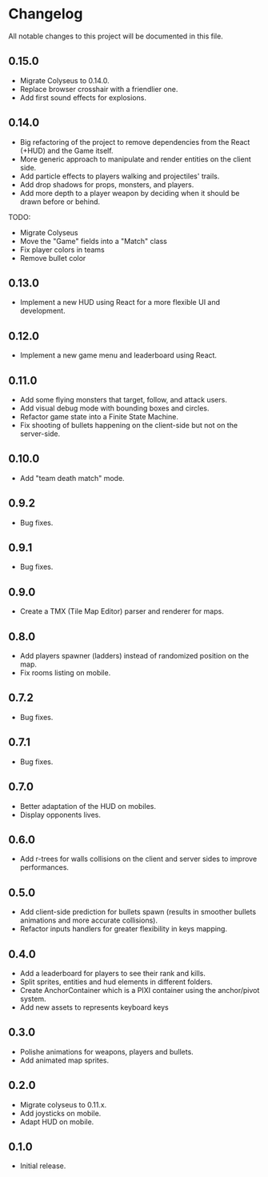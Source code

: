 # Changelog

All notable changes to this project will be documented in this file.

## 0.15.0

- Migrate Colyseus to 0.14.0.
- Replace browser crosshair with a friendlier one.
- Add first sound effects for explosions.

## 0.14.0

- Big refactoring of the project to remove dependencies from the React (+HUD) and the Game itself.
- More generic approach to manipulate and render entities on the client side.
- Add particle effects to players walking and projectiles' trails.
- Add drop shadows for props, monsters, and players.
- Add more depth to a player weapon by deciding when it should be drawn before or behind.

TODO:

- Migrate Colyseus
- Move the "Game" fields into a "Match" class
- Fix player colors in teams
- Remove bullet color

## 0.13.0

- Implement a new HUD using React for a more flexible UI and development.

## 0.12.0

- Implement a new game menu and leaderboard using React.

## 0.11.0

- Add some flying monsters that target, follow, and attack users.
- Add visual debug mode with bounding boxes and circles.
- Refactor game state into a Finite State Machine.
- Fix shooting of bullets happening on the client-side but not on the server-side.

## 0.10.0

- Add "team death match" mode.

## 0.9.2

- Bug fixes.

## 0.9.1

- Bug fixes.

## 0.9.0

- Create a TMX (Tile Map Editor) parser and renderer for maps.

## 0.8.0

- Add players spawner (ladders) instead of randomized position on the map.
- Fix rooms listing on mobile.

## 0.7.2

- Bug fixes.

## 0.7.1

- Bug fixes.

## 0.7.0

- Better adaptation of the HUD on mobiles.
- Display opponents lives.

## 0.6.0

- Add r-trees for walls collisions on the client and server sides to improve performances.

## 0.5.0

- Add client-side prediction for bullets spawn (results in smoother bullets animations and more accurate collisions).
- Refactor inputs handlers for greater flexibility in keys mapping.

## 0.4.0

- Add a leaderboard for players to see their rank and kills.
- Split sprites, entities and hud elements in different folders.
- Create AnchorContainer which is a PIXI container using the anchor/pivot system.
- Add new assets to represents keyboard keys

## 0.3.0

- Polishe animations for weapons, players and bullets.
- Add animated map sprites.

## 0.2.0

- Migrate colyseus to 0.11.x.
- Add joysticks on mobile.
- Adapt HUD on mobile.

## 0.1.0

- Initial release.
